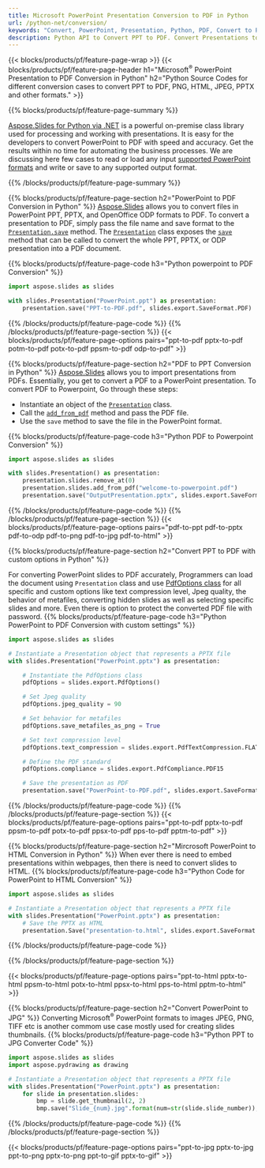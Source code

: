 ```yaml
---
title: Microsoft PowerPoint Presentation Conversion to PDF in Python 
url: /python-net/conversion/
keywords: "Convert, PowerPoint, Presentation, Python, PDF, Convert to PDF, PPT to PDF"
description: Python API to Convert PPT to PDF. Convert Presentations to JPG, PNG and other formats in Python. 
---
```


{{< blocks/products/pf/feature-page-wrap >}}
{{< blocks/products/pf/feature-page-header h1="Microsoft<sup>&reg;</sup> PowerPoint Presentation to PDF Conversion in Python" h2="Python Source Codes for different conversion cases to convert PPT to PDF, PNG, HTML, JPEG, PPTX and other formats." >}}

{{% blocks/products/pf/feature-page-summary %}}

[Aspose.Slides for Python via .NET](https://products.aspose.com/words/python-net/) is a powerful on-premise class library used for processing and working with presentations. It is easy for the developers to convert PowerPoint to PDF with speed and accuracy. Get the results within no time for automating the business processes. We are discussing here few cases to read or load any input [supported PowerPoint formats](https://docs.aspose.com/slides/python-net/supported-file-formats/) and write or save to any supported output format. 

{{% /blocks/products/pf/feature-page-summary  %}}

{{% blocks/products/pf/feature-page-section  h2="PowerPoint to PDF Conversion in Python" %}}
[Aspose.Slides](https://products.aspose.com/words/python-net/) allows you to convert files in PowerPoint PPT, PPTX, and OpenOffice ODP formats to PDF. To convert a presentation to PDF, simply pass the file name and save format to the [`Presentation.save`](https://docs.aspose.com/slides/python-net/api-reference/aspose.slides/presentation/) method. The [`Presentation`](https://docs.aspose.com/slides/python-net/api-reference/aspose.slides/presentation/) class exposes the [`save`](https://docs.aspose.com/slides/python-net/api-reference/aspose.slides/presentation/) method that can be called to convert the whole PPT, PPTX, or ODP presentation into a PDF document.

{{% blocks/products/pf/feature-page-code h3="Python powerpoint to PDF Conversion" %}}

```py
import aspose.slides as slides

with slides.Presentation("PowerPoint.ppt") as presentation:
    presentation.save("PPT-to-PDF.pdf", slides.export.SaveFormat.PDF) 
```
{{% /blocks/products/pf/feature-page-code  %}}
{{% /blocks/products/pf/feature-page-section %}}
{{< blocks/products/pf/feature-page-options pairs="ppt-to-pdf pptx-to-pdf potm-to-pdf potx-to-pdf ppsm-to-pdf odp-to-pdf" >}}

{{% blocks/products/pf/feature-page-section  h2="PDF to PPT Conversion in Python" %}}
[Aspose.Slides](https://products.aspose.com/words/python-net/) allows you to import presentations from PDFs. Essentially, you get to convert a PDF to a PowerPoint presentation. To convert PDF to Powerpoint, Go through these steps:
- Instantiate an object of the [`Presentation`](https://docs.aspose.com/slides/python-net/api-reference/aspose.slides/presentation/) class.
- Call the [`add_from_pdf`](https://docs.aspose.com/slides/python-net/api-reference/aspose.slides/slidecollection/) method and pass the PDF file.
- Use the `save` method to save the file in the PowerPoint format.

{{% blocks/products/pf/feature-page-code h3="Python PDF to Powerpoint Conversion" %}}

```py
import aspose.slides as slides

with slides.Presentation() as presentation:
    presentation.slides.remove_at(0)
    presentation.slides.add_from_pdf("welcome-to-powerpoint.pdf")
    presentation.save("OutputPresentation.pptx", slides.export.SaveFormat.PPTX)
```
{{% /blocks/products/pf/feature-page-code  %}}
{{% /blocks/products/pf/feature-page-section %}}
{{< blocks/products/pf/feature-page-options pairs="pdf-to-ppt pdf-to-pptx pdf-to-odp pdf-to-png pdf-to-jpg pdf-to-html" >}}


{{% blocks/products/pf/feature-page-section  h2="Convert PPT to PDF with custom options in Python" %}}

For converting PowerPoint slides to PDF accurately, Programmers can load the document using `Presentation` class and use [PdfOptions class](https://docs.aspose.com/slides/python-net/api-reference/aspose.slides.export/pdfoptions/) for all specific and custom options like text compression level, Jpeg quality, the behavior of metafiles, converting hidden slides as well as selecting specific slides and more. Even there is option to protect the converted PDF file with password.
{{% blocks/products/pf/feature-page-code h3="Python PowerPoint to PDF Conversion with custom settings" %}}

```py
import aspose.slides as slides

# Instantiate a Presentation object that represents a PPTX file
with slides.Presentation("PowerPoint.pptx") as presentation:

    # Instantiate the PdfOptions class
    pdfOptions = slides.export.PdfOptions()

    # Set Jpeg quality
    pdfOptions.jpeg_quality = 90

    # Set behavior for metafiles
    pdfOptions.save_metafiles_as_png = True

    # Set text compression level
    pdfOptions.text_compression = slides.export.PdfTextCompression.FLATE

    # Define the PDF standard
    pdfOptions.compliance = slides.export.PdfCompliance.PDF15

    # Save the presentation as PDF
    presentation.save("PowerPoint-to-PDF.pdf", slides.export.SaveFormat.PDF, pdfOptions)
```
{{% /blocks/products/pf/feature-page-code  %}}
{{% /blocks/products/pf/feature-page-section %}}
{{< blocks/products/pf/feature-page-options pairs="ppt-to-pdf pptx-to-pdf ppsm-to-pdf potx-to-pdf ppsx-to-pdf pps-to-pdf pptm-to-pdf" >}}


{{% blocks/products/pf/feature-page-section  h2="Mircrosoft PowerPoint to HTML Conversion in Python" %}}
When ever there is need to embed presentations within webpages, then there is need to convert slides to HTML. 
{{% blocks/products/pf/feature-page-code h3="Python Code for PowerPoint to HTML Conversion" %}}

```py
import aspose.slides as slides

# Instantiate a Presentation object that represents a PPTX file
with slides.Presentation("PowerPoint.pptx") as presentation:
    # Save the PPTX as HTML
    presentation.Save("presentation-to.html", slides.export.SaveFormat.HTML5)
```
{{% /blocks/products/pf/feature-page-code %}}

{{% /blocks/products/pf/feature-page-section %}}

{{< blocks/products/pf/feature-page-options pairs="ppt-to-html pptx-to-html ppsm-to-html potx-to-html ppsx-to-html pps-to-html pptm-to-html" >}}

{{% blocks/products/pf/feature-page-section  h2="Convert PowerPoint to JPG" %}}
Converting Microsoft<sup>&reg;</sup> PowerPoint formats to images JPEG, PNG, TIFF etc is another commom use case mostly used for creating slides thumbnails. 
{{% blocks/products/pf/feature-page-code h3="Python PPT to JPG Converter Code" %}}
```py
import aspose.slides as slides
import aspose.pydrawing as drawing

# Instantiate a Presentation object that represents a PPTX file
with slides.Presentation("PowerPoint.pptx") as presentation:
    for slide in presentation.slides:
        bmp = slide.get_thumbnail(2, 2)
        bmp.save("Slide_{num}.jpg".format(num=str(slide.slide_number)), drawing.imaging.ImageFormat.jpeg)    
```
{{% /blocks/products/pf/feature-page-code %}}
{{% /blocks/products/pf/feature-page-section %}}

{{< blocks/products/pf/feature-page-options pairs="ppt-to-jpg pptx-to-jpg ppt-to-png pptx-to-png ppt-to-gif pptx-to-gif" >}}
